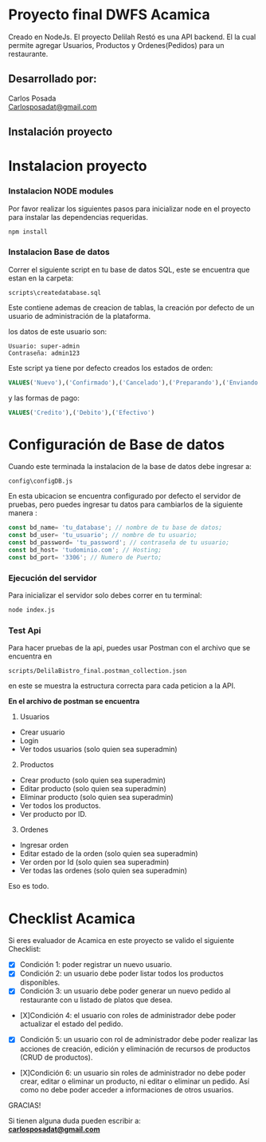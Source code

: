 # Proyecto final DWFS Acamica

Creado en NodeJs. El proyecto Delilah Restó es una API backend. El la cual permite agregar Usuarios, Productos y Ordenes(Pedidos) para un restaurante.

## Desarrollado por:
Carlos Posada\
Carlosposadat@gmail.com

## Instalación proyecto

# Instalacion proyecto

### Instalacion NODE modules
Por favor realizar los siguientes pasos para inicializar node en el proyecto para instalar las dependencias requeridas.

```bash
npm install
```

### Instalacion Base de datos

Correr el siguiente script en tu base de datos SQL, este se encuentra que estan en la carpeta:
```
scripts\createdatabase.sql
```
Este contiene ademas de creacion de tablas, la creación por defecto de un usuario de administración de la plataforma.

los datos de este usuario son:

```
Usuario: super-admin
Contraseña: admin123
```
Este script ya tiene por defecto creados los estados de orden:

```sql
VALUES('Nuevo'),('Confirmado'),('Cancelado'),('Preparando'),('Enviando'),('Entregado')
```
y las formas de pago:

```sql
VALUES('Credito'),('Debito'),('Efectivo')
```

# Configuración de Base de datos
Cuando este terminada la instalacion de la base de datos debe ingresar a:
```
config\configDB.js
```
En esta ubicacion se encuentra configurado por defecto el servidor de pruebas, pero puedes ingresar tu datos para cambiarlos de la siguiente manera :

```js
const bd_name= 'tu_database'; // nombre de tu base de datos;
const bd_user= 'tu_usuario'; // nombre de tu usuario;
const bd_password= 'tu_password'; // contraseña de tu usuario;
const bd_host= 'tudominio.com'; // Hosting;
const bd_port= '3306'; // Numero de Puerto;
```


### Ejecución del servidor
Para inicializar el servidor solo debes correr en tu terminal:

```bash
node index.js
```

### Test Api
Para hacer pruebas de la api, puedes usar Postman con el archivo que se encuentra en
```
scripts/DelilaBistro_final.postman_collection.json
```
en este se muestra la estructura correcta para cada peticion a la API.

**En el archivo de postman se encuentra**
1. Usuarios
 - Crear usuario 
 - Login
 - Ver todos usuarios (solo quien sea superadmin)

2. Productos
 - Crear producto (solo quien sea superadmin)
 - Editar producto (solo quien sea superadmin)
 - Eliminar producto (solo quien sea superadmin)
 - Ver todos los productos.
 - Ver producto por ID.
 
3. Ordenes
- Ingresar orden
- Editar estado de la orden (solo quien sea superadmin)
- Ver orden por Id (solo quien sea superadmin)
- Ver todas las ordenes (solo quien sea superadmin)

Eso es todo.

# Checklist Acamica

Si eres evaluador de Acamica en este proyecto se valido el siguiente Checklist:

- [X] Condición 1: poder registrar un nuevo usuario.
- [X] Condición 2: un usuario debe poder listar todos los productos disponibles.
- [X] Condición 3: un usuario debe poder generar un nuevo pedido al restaurante con u listado de platos que desea.
- [X]Condición 4: el usuario con roles de administrador debe poder actualizar el estado del pedido.
- [X] Condición 5: un usuario con rol de administrador debe poder realizar las acciones de creación, edición y eliminación de recursos de productos (CRUD de productos).
- [X]Condición 6: un usuario sin roles de administrador no debe poder crear, editar o eliminar un producto, ni editar o eliminar un pedido. Así como no debe poder acceder a informaciones de otros usuarios.

GRACIAS!

Si tienen alguna duda pueden escribir a:\
**carlosposadat@gmail.com**